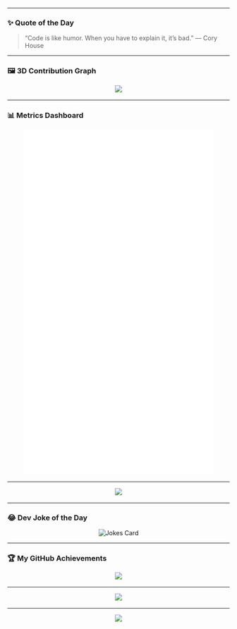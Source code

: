 <!-- 🌊 Animated Header -->
---


### ✨ Quote of the Day
<blockquote>
<!-- QUOTE:START -->
“Code is like humor. When you have to explain it, it’s bad.” — Cory House
<!-- QUOTE:END -->
</blockquote>


---


### 🖼️ 3D Contribution Graph
<p align="center">
<img src="./profile-3d-contrib/profile-night-rainbow.svg" width="720"/>
</p>


---


### 📊 Metrics Dashboard
<p align="center">
<img src="./github-metrics.svg" width="85%"/>
</p>


---


<!-- 🌌 Contribution Graph -->
<p align="center">
<img src="https://github-readme-activity-graph.vercel.app/graph?username=mnsuhairil&theme=tokyo-night&bg_color=0d1117&color=ff4b5c&line=6a5acd&point=ffffff&hide_border=true&radius=16" />
</p>


---


### 😂 Dev Joke of the Day
<p align="center">
<img src="https://readme-jokes.vercel.app/api?theme=radical" alt="Jokes Card"/>
</p>


---


<!-- 🏆 Achievements -->
### 🏆 My GitHub Achievements
<p align="center">
<img src="https://github-profile-trophy.vercel.app/?username=mnsuhairil&theme=radical&no-frame=true&column=7" />
</p>


---


<!-- 🐍 Snake Contribution Animation -->
<p align="center">
<img src="https://github.com/mnsuhairil/mnsuhairil/blob/output/github-contribution-grid-snake.svg" />
</p>


---


<!-- 🌊 Animated Footer -->
<p align="center">
<img src="https://capsule-render.vercel.app/api?type=waving&height=120&color=0:6a5acd,100:ff4b5c&section=footer" />
</p>
